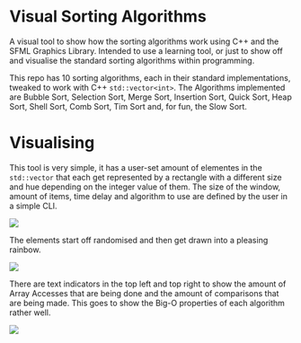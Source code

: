 # Visual Sorting Algorithms
A visual tool to show how the sorting algorithms work using C++ and the SFML Graphics Library. Intended to use a learning tool, or just to show off and visualise the standard sorting algorithms within programming. 

This repo has 10 sorting algorithms, each in their standard implementations, tweaked to work with C++ `std::vector<int>`. The Algorithms implemented are Bubble Sort, Selection Sort, Merge Sort, Insertion Sort, Quick Sort, Heap Sort, Shell Sort, Comb Sort, Tim Sort and, for fun, the Slow Sort. 

# Visualising
This tool is very simple, it has a user-set amount of elementes in the `std::vector` that each get represented by a rectangle with a different size and hue depending on the integer value of them. The size of the window, amount of items, time delay and algorithm to use are defined by the user in a simple CLI.

<img src="http://www.tomdotscott.com/images/Github/Sorting/BubbleSort1.png">

The elements start off randomised and then get drawn into a pleasing rainbow.

<img src="http://www.tomdotscott.com/images/Github/Sorting/BubbleSort2.png">

There are text indicators in the top left and top right to show the amount of Array Accesses that are being done and the amount of comparisons that are being made. This goes to show the Big-O properties of each algorithm rather well. 

<img src="http://www.tomdotscott.com/images/Github/Sorting/HeapSort.gif">

